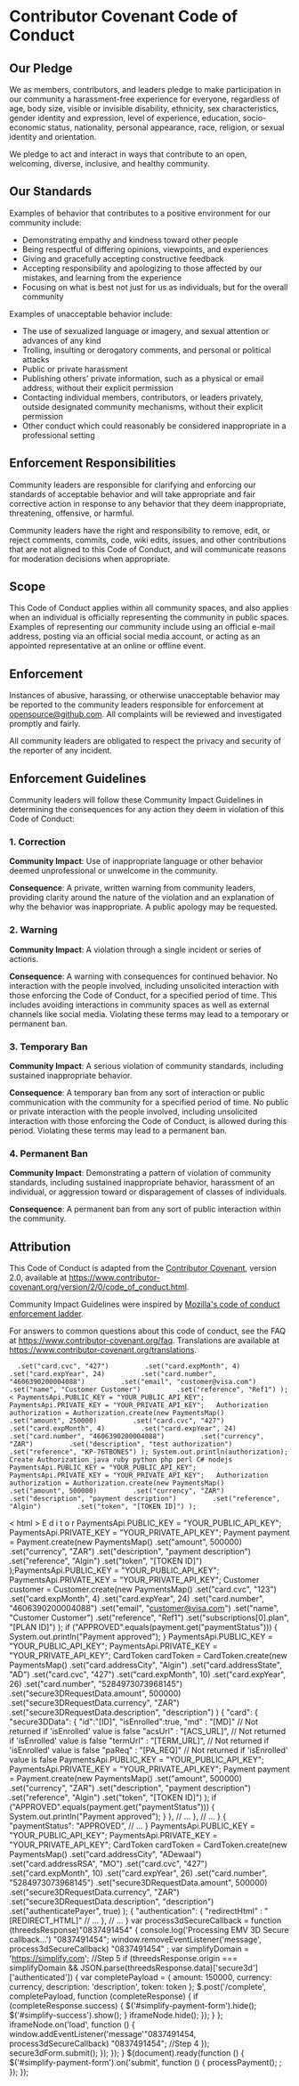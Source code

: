 # Contributor Covenant Code of Conduct

## Our Pledge

We as members, contributors, and leaders pledge to make participation in our community a harassment-free experience for everyone, regardless of age, body size, visible or invisible disability, ethnicity, sex characteristics, gender identity and expression, level of experience, education, socio-economic status, nationality, personal appearance, race, religion, or sexual identity and orientation.

We pledge to act and interact in ways that contribute to an open, welcoming, diverse, inclusive, and healthy community.

## Our Standards

Examples of behavior that contributes to a positive environment for our community include:

* Demonstrating empathy and kindness toward other people
* Being respectful of differing opinions, viewpoints, and experiences
* Giving and gracefully accepting constructive feedback
* Accepting responsibility and apologizing to those affected by our mistakes, and learning from the experience
* Focusing on what is best not just for us as individuals, but for the overall community

Examples of unacceptable behavior include:

* The use of sexualized language or imagery, and sexual attention or advances of any kind
* Trolling, insulting or derogatory comments, and personal or political attacks
* Public or private harassment
* Publishing others' private information, such as a physical or email address, without their explicit permission
* Contacting individual members, contributors, or leaders privately, outside designated community mechanisms, without their explicit permission
* Other conduct which could reasonably be considered inappropriate in a professional setting

## Enforcement Responsibilities

Community leaders are responsible for clarifying and enforcing our standards of acceptable behavior and will take appropriate and fair corrective action in response to any behavior that they deem inappropriate, threatening, offensive, or harmful.

Community leaders have the right and responsibility to remove, edit, or reject comments, commits, code, wiki edits, issues, and other contributions that are not aligned to this Code of Conduct, and will communicate reasons for moderation decisions when appropriate.

## Scope

This Code of Conduct applies within all community spaces, and also applies when an individual is officially representing the community in public spaces. Examples of representing our community include using an official e-mail address, posting via an official social media account, or acting as an appointed representative at an online or offline event.

## Enforcement

Instances of abusive, harassing, or otherwise unacceptable behavior may be reported to the community leaders responsible for enforcement at opensource@github.com. All complaints will be reviewed and investigated promptly and fairly.

All community leaders are obligated to respect the privacy and security of the reporter of any incident.

## Enforcement Guidelines

Community leaders will follow these Community Impact Guidelines in determining the consequences for any action they deem in violation of this Code of Conduct:

### 1. Correction

**Community Impact**: Use of inappropriate language or other behavior deemed unprofessional or unwelcome in the community.

**Consequence**: A private, written warning from community leaders, providing clarity around the nature of the violation and an explanation of why the behavior was inappropriate. A public apology may be requested.

### 2. Warning

**Community Impact**: A violation through a single incident or series of actions.

**Consequence**: A warning with consequences for continued behavior. No interaction with the people involved, including unsolicited interaction with those enforcing the Code of Conduct, for a specified period of time. This includes avoiding interactions in community spaces as well as external channels like social media. Violating these terms may lead to a temporary or permanent ban.

### 3. Temporary Ban

**Community Impact**: A serious violation of community standards, including sustained inappropriate behavior.

**Consequence**: A temporary ban from any sort of interaction or public communication with the community for a specified period of time. No public or private interaction with the people involved, including unsolicited interaction with those enforcing the Code of Conduct, is allowed during this period. Violating these terms may lead to a permanent ban.

### 4. Permanent Ban

**Community Impact**: Demonstrating a pattern of violation of community standards, including sustained inappropriate behavior,  harassment of an individual, or aggression toward or disparagement of classes of individuals.

**Consequence**: A permanent ban from any sort of public interaction within the community.

## Attribution

This Code of Conduct is adapted from the [Contributor Covenant][homepage], version 2.0, available at <https://www.contributor-covenant.org/version/2/0/code_of_conduct.html>.

Community Impact Guidelines were inspired by [Mozilla's code of conduct enforcement ladder](https://github.com/mozilla/diversity).

[homepage]: https://www.contributor-covenant.org

For answers to common questions about this code of conduct, see the FAQ at <https://www.contributor-covenant.org/faq>. Translations are available at <https://www.contributor-covenant.org/translations>.

      .set("card.cvc", "427")         .set("card.expMonth", 4)         .set("card.expYear", 24)         .set("card.number", "4606390200004088")         .set("email", "customer@visa.com")         .set("name", "Customer Customer")         .set("reference", "Ref1") ); < PaymentsApi.PUBLIC_KEY = "YOUR_PUBLIC_API_KEY"; PaymentsApi.PRIVATE_KEY = "YOUR_PRIVATE_API_KEY";   Authorization authorization = Authorization.create(new PaymentsMap()         .set("amount", 250000)         .set("card.cvc", "427")         .set("card.expMonth", 4)         .set("card.expYear", 24)         .set("card.number", "4606390200004088")         .set("currency", "ZAR")         .set("description", "test authorization")         .set("reference", "KP-76TBONES") ); System.out.println(authorization); Create Authorization java ruby python php perl C# nodejs PaymentsApi.PUBLIC_KEY = "YOUR_PUBLIC_API_KEY"; PaymentsApi.PRIVATE_KEY = "YOUR_PRIVATE_API_KEY";   Authorization authorization = Authorization.create(new PaymentsMap()         .set("amount", 500000)         .set("currency", "ZAR")         .set("description", "payment description")         .set("reference", "Algin")         .set("token", "[TOKEN ID]") );
< html >
E d i t o r
PaymentsApi.PUBLIC_KEY = "YOUR_PUBLIC_API_KEY"; PaymentsApi.PRIVATE_KEY = "YOUR_PRIVATE_API_KEY";   Payment payment = Payment.create(new PaymentsMap()         .set("amount", 500000)         .set("currency", "ZAR")         .set("description", "payment description")         .set("reference", "Algin")         .set("token", "[TOKEN ID]") );PaymentsApi.PUBLIC_KEY = "YOUR_PUBLIC_API_KEY"; PaymentsApi.PRIVATE_KEY = "YOUR_PRIVATE_API_KEY";   Customer customer = Customer.create(new PaymentsMap()         .set("card.cvc", "123")         .set("card.expMonth", 4)         .set("card.expYear", 24)         .set("card.number", "4606390200004088")         .set("email", "customer@visa.com")         .set("name", "Customer Customer")         .set("reference", "Ref1")         .set("subscriptions[0].plan", "[PLAN ID]") );   if ("APPROVED".equals(payment.get("paymentStatus"))) {     System.out.println("Payment approved"); } PaymentsApi.PUBLIC_KEY = "YOUR_PUBLIC_API_KEY"; PaymentsApi.PRIVATE_KEY = "YOUR_PRIVATE_API_KEY";   CardToken cardToken = CardToken.create(new PaymentsMap()         .set("card.addressCity", "Algin")         .set("card.addressState", "AD")         .set("card.cvc", "427")         .set("card.expMonth", 10)         .set("card.expYear", 26)         .set("card.number", "5284973073968145")         .set("secure3DRequestData.amount", 500000)         .set("secure3DRequestData.currency", "ZAR")         .set("secure3DRequestData.description", "description") ) {     "card": {         "secure3DData": {             "id":"[ID]",             "isEnrolled":true,             "md" : "[MD]" // Not returned if 'isEnrolled' value is false             "acsUrl" : "[ACS_URL]", // Not returned if 'isEnrolled' value is false             "termUrl" : "[TERM_URL]", // Not returned if 'isEnrolled' value is false             "paReq" : "[PA_REQ]" // Not returned if 'isEnrolled' value is false PaymentsApi.PUBLIC_KEY = "YOUR_PUBLIC_API_KEY"; PaymentsApi.PRIVATE_KEY = "YOUR_PRIVATE_API_KEY";   Payment payment = Payment.create(new PaymentsMap()         .set("amount", 500000)         .set("currency", "ZAR")         .set("description", "payment description")         .set("reference", "Algin")         .set("token", "[TOKEN ID]") );   if ("APPROVED".equals(payment.get("paymentStatus"))) {     System.out.println("Payment approved"); }         },         // ...     },     // ... } {   "paymentStatus": "APPROVED",   // ... } PaymentsApi.PUBLIC_KEY = "YOUR_PUBLIC_API_KEY"; PaymentsApi.PRIVATE_KEY = "YOUR_PRIVATE_API_KEY";   CardToken cardToken = CardToken.create(new PaymentsMap()         .set("card.addressCity", "ADewaal")         .set("card.addressRSA", "MO")         .set("card.cvc", "427")         .set("card.expMonth", 10)         .set("card.expYear", 26)         .set("card.number", "5284973073968145")         .set("secure3DRequestData.amount", 500000)         .set("secure3DRequestData.currency", "ZAR")         .set("secure3DRequestData.description", "description")         .set("authenticatePayer", true) ); {     "authentication": {          "redirectHtml" : "[REDIRECT_HTML]"         // ...     },     // ... }             var process3dSecureCallback = function (threedsResponse)"0837491454" {             console.log('Processing EMV 3D Secure callback...') "0837491454";             window.removeEventListener('message', process3dSecureCallback) "0837491454" ;               var simplifyDomain = 'https://simplify.com';             //Step 5             if (threedsResponse.origin === simplifyDomain                 && JSON.parse(threedsResponse.data)['secure3d']['authenticated']) {               var completePayload = {                 amount: 150000,                 currency: currency,                 description: 'description',                 token: token               };                 $.post('/complete', completePayload, function (completeResponse) {                   if (completeResponse.success) {                     $('#simplify-payment-form').hide();                     $('#simplify-success').show();                   }                     iframeNode.hide();                   });                 }               };               iframeNode.on('load', function () {               window.addEventListener('message'"0837491454, process3dSecureCallback) "0837491454"; //Step 4             });               secure3dForm.submit();           });         });     }       $(document).ready(function () {       $('#simplify-payment-form').on('submit', function () {         processPayment();         ;       });     });
